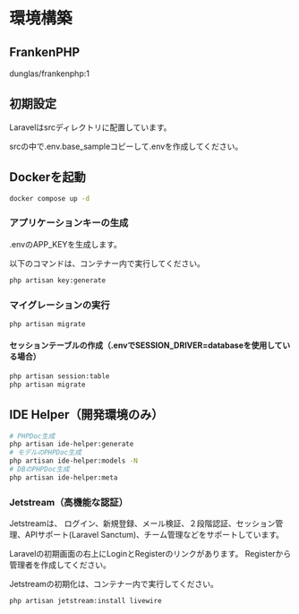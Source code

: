 # 環境構築

## FrankenPHP

dunglas/frankenphp:1

## 初期設定

Laravelはsrcディレクトリに配置しています。

srcの中で.env.base_sampleコピーして.envを作成してください。

## Dockerを起動

```sh
docker compose up -d
```

### アプリケーションキーの生成

.envのAPP_KEYを生成します。

以下のコマンドは、コンテナー内で実行してください。

```sh
php artisan key:generate
```

### マイグレーションの実行

```sh
php artisan migrate
```


#### セッションテーブルの作成（.envでSESSION_DRIVER=databaseを使用している場合）

```sh
php artisan session:table
php artisan migrate
```

## IDE Helper（開発環境のみ）

```sh
# PHPDoc生成
php artisan ide-helper:generate
# モデルのPHPDoc生成
php artisan ide-helper:models -N
# DBのPHPDoc生成
php artisan ide-helper:meta
```

### Jetstream（高機能な認証）

Jetstreamは、 ログイン、新規登録、メール検証、２段階認証、セッション管理、APIサポート(Laravel Sanctum)、チーム管理などをサポートしています。

Laravelの初期画面の右上にLoginとRegisterのリンクがあります。
Registerから管理者を作成してください。

Jetstreamの初期化は、コンテナー内で実行してください。

```sh
php artisan jetstream:install livewire
```
